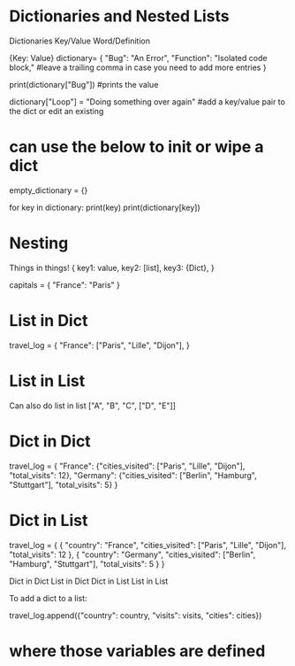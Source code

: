 # Dictionaries and Nested Lists

Dictionaries
Key/Value
Word/Definition

{Key: Value}
dictionary= {
    "Bug": "An Error",
    "Function": "Isolated code block," #leave a trailing comma in case you need to add more entries
}

print(dictionary["Bug"]) #prints the value

dictionary["Loop"] = "Doing something over again" #add a key/value pair to the dict or edit an existing
# can use the below to init or wipe a dict
empty_dictionary = {}

for key in dictionary:
    print(key)
    print(dictionary[key])

# Nesting
Things in things!
{
    key1: value,
    key2: [list],
    key3: {Dict},
}

capitals = {
    "France": "Paris"
}

# List in Dict
travel_log = {
    "France": ["Paris", "Lille", "Dijon"],
}

# List in List
Can also do list in list
["A", "B", "C", ["D", "E"]]

# Dict in Dict
travel_log = {
    "France": {"cities_visited": ["Paris", "Lille", "Dijon"], "total_visits": 12},
    "Germany": {"cities_visited": ["Berlin", "Hamburg", "Stuttgart"], "total_visits": 5}
}

# Dict in List
travel_log = {
    {
        "country": "France",
        "cities_visited": ["Paris", "Lille", "Dijon"],
        "total_visits": 12
    },
    {
        "country": "Germany",
        "cities_visited": ["Berlin", "Hamburg", "Stuttgart"],
        "total_visits": 5
    }
}

Dict in Dict
List in Dict
Dict in List
List in List

To add a dict to a list:

travel_log.append({"country": country, "visits": visits, "cities": cities})
# where those variables are defined

